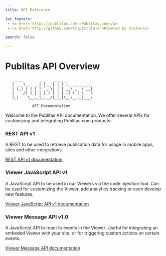 ```yaml
---
title: API Reference

toc_footers:
 - <a href='https://publitas.com'>Publitas.com</a>
 - <a href='http://github.com/tripit/slate'>Powered by Slate</a>

search: false

---
```

# Publitas API Overview

```
    ____        _     _ _ _
   |  _ \ _   _| |__ | (_) |_ __ _ ___
   | |_) | | | | '_ \| | | __/ _` / __|
   |  __/| |_| | |_) | | | || (_| \__ \
   |_|    \__,_|_.__/|_|_|\__\__,_|___/

            API Documentation
```

Welcome to the Publitas API documentation. We offer several APIs for customizing and integrating Publitas.com products:


### REST API v1

A REST to be used to retrieve publication data for usage in mobile apps, sites and other integrations.

[REST API v1 documentation](rest-v1.html)


### Viewer JavaScript API v1

A JavaScript API to be used in our Viewers via the code injection tool. Can be used for customizing the Viewer, add analytics tracking or even develop new features.

[Viewer JavaScript API v1 documentation](js.html)

### Viewer Message API v1.0

A JavaScript API to react to events in the Viewer. Useful for integrating an embeded Viewer with your site, or for triggering custom actions on certain events.

[Viewer Message API documentation](viewer-message-api.html)

